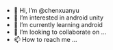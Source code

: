 - 👋 Hi, I’m @chenxuanyu
- 👀 I’m interested in android unity
- 🌱 I’m currently learning android
- 💞️ I’m looking to collaborate on ...
- 📫 How to reach me ...

<!---
chenxuanyu/chenxuanyu is a ✨ special ✨ repository because its `README.md` (this file) appears on your GitHub profile.
You can click the Preview link to take a look at your changes.
--->
